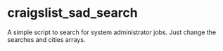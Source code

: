craigslist_sad_search
=====================
A simple script to search for system administrator jobs.
Just change the searches and cities arrays.
